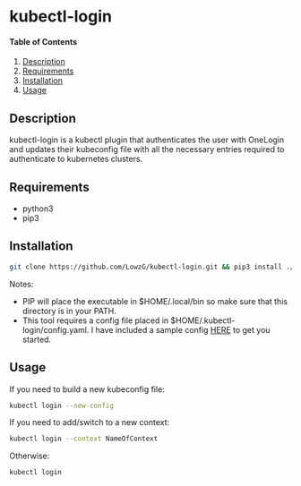 # kubectl-login

#### Table of Contents

1. [Description](#description)
1. [Requirements](#requirements)
1. [Installation](#installation)
1. [Usage](#usage)

## Description

kubectl-login is a kubectl plugin that authenticates the user with OneLogin and updates their kubeconfig file with all the necessary entries required to authenticate to kubernetes clusters.

## Requirements
- python3
- pip3

## Installation

```bash
git clone https://github.com/LowzG/kubectl-login.git && pip3 install ./kubectl-login
```

Notes:
- PIP will place the executable in $HOME/.local/bin so make sure that this directory is in your PATH.
- This tool requires a config file placed in $HOME/.kubectl-login/config.yaml. I have included a sample config [HERE](configuration/config.yaml) to get you started.

## Usage

If  you need to build a new kubeconfig file:
```bash
kubectl login --new-config
```
If  you need to add/switch to a new context:
```bash
kubectl login --context NameOfContext
```
Otherwise:
```bash
kubectl login
```
